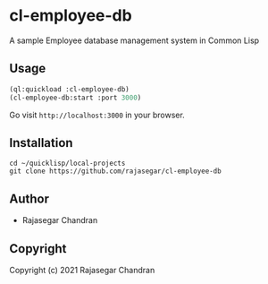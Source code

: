 # cl-employee-db

A sample Employee database management system in Common Lisp


## Usage
```lisp
(ql:quickload :cl-employee-db)
(cl-employee-db:start :port 3000)
```

Go visit `http://localhost:3000` in your browser.

## Installation
```
cd ~/quicklisp/local-projects
git clone https://github.com/rajasegar/cl-employee-db
```

## Author

* Rajasegar Chandran

## Copyright

Copyright (c) 2021 Rajasegar Chandran

